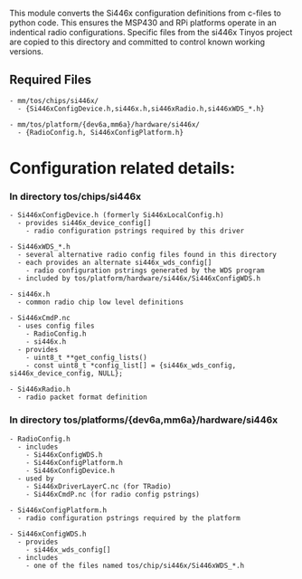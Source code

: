 This module converts the Si446x configuration definitions from c-files to python code.
This ensures the MSP430 and RPi platforms operate in an indentical radio configurations.
Specific files from the si446x Tinyos project are copied to this directory and committed
to control known working versions.

## Required Files

    - mm/tos/chips/si446x/
      - {Si446xConfigDevice.h,si446x.h,si446xRadio.h,si446xWDS_*.h}

    - mm/tos/platform/{dev6a,mm6a}/hardware/si446x/
      - {RadioConfig.h, Si446xConfigPlatform.h}

# Configuration related details:

### In directory tos/chips/si446x

    - Si446xConfigDevice.h (formerly Si446xLocalConfig.h)
      - provides si446x_device_config[]
        - radio configuration pstrings required by this driver

    - Si446xWDS_*.h
      - several alternative radio config files found in this directory
      - each provides an alternate si446x_wds_config[]
        - radio configuration pstrings generated by the WDS program
      - included by tos/platform/hardware/si446x/Si446xConfigWDS.h

    - si446x.h
      - common radio chip low level definitions

    - Si446xCmdP.nc
      - uses config files
        - RadioConfig.h
        - si446x.h
      - provides
        - uint8_t **get_config_lists()
        - const uint8_t *config_list[] = {si446x_wds_config, si446x_device_config, NULL};

    - Si446xRadio.h
      - radio packet format definition


### In directory tos/platforms/{dev6a,mm6a}/hardware/si446x

    - RadioConfig.h
      - includes
        - Si446xConfigWDS.h
        - Si446xConfigPlatform.h
        - Si446xConfigDevice.h
      - used by
        - Si446xDriverLayerC.nc (for TRadio)
        - Si446xCmdP.nc (for radio config pstrings)

    - Si446xConfigPlatform.h
      - radio configuration pstrings required by the platform

    - Si446xConfigWDS.h
      - provides
        - si446x_wds_config[]
      - includes
        - one of the files named tos/chip/si446x/Si446xWDS_*.h

